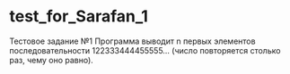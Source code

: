 # test_for_Sarafan_1
Тестовое задание №1 
Программа выводит n первых элементов последовательности 122333444455555… (число повторяется столько раз, чему оно равно).

